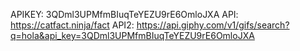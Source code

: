 APIKEY: 3QDml3UPMfmBIuqTeYEZU9rE6OmloJXA
API: https://catfact.ninja/fact
API2: https://api.giphy.com/v1/gifs/search?q=hola&api_key=3QDml3UPMfmBIuqTeYEZU9rE6OmloJXA
